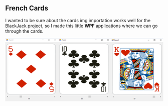 ## French Cards

I wanted to be sure about the cards img importation works well for the BlackJack project, so I made this little **WPF** applications where we can go through the cards.

<img align="center" src="./Screenshots/frenchcards.png">